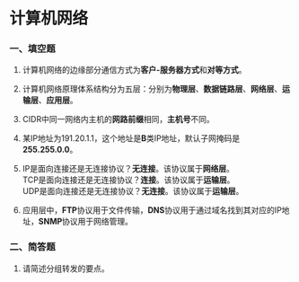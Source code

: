 # 计算机网络
### 一、填空题
1. 计算机网络的边缘部分通信方式为**客户-服务器方式**和**对等方式**。  

2. 计算机网络原理体系结构分为五层：分别为**物理层**、**数据链路层**、**网络层**、**运输层**、**应用层**。  

3. CIDR中同一网络内主机的**网路前缀**相同，**主机号**不同。  

4. 某IP地址为191.20.1.1，这个地址是**B**类IP地址，默认子网掩码是**255.255.0.0**。  

5. IP是面向连接还是无连接协议？**无连接**。该协议属于**网络层**。  
TCP是面向连接还是无连接协议？**连接**。该协议属于**运输层**。  
UDP是面向连接还是无连接协议？**无连接**。该协议属于**运输层**。  

6. 应用层中，**FTP**协议用于文件传输，**DNS**协议用于通过域名找到其对应的IP地址，**SNMP**协议用于网络管理。  
### 二、简答题
1. 请简述分组转发的要点。